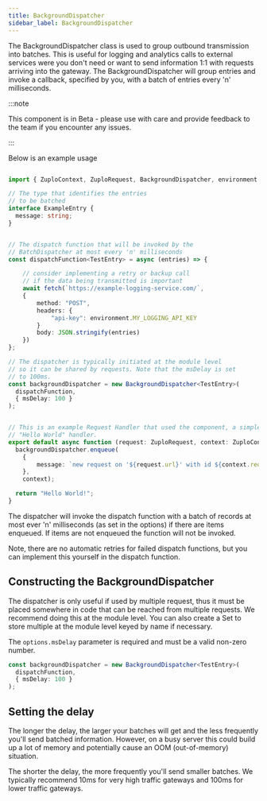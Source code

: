 ```yaml
---
title: BackgroundDispatcher
sidebar_label: BackgroundDispatcher
---
```


The BackgroundDispatcher class is used to group outbound transmission into
batches. This is useful for logging and analytics calls to external services
were you don't need or want to send information 1:1 with requests arriving into
the gateway. The BackgroundDispatcher will group entries and invoke a callback,
specified by you, with a batch of entries every 'n' milliseconds.

:::note

This component is in Beta - please use with care and provide feedback to the
team if you encounter any issues.

:::

Below is an example usage

```ts

import { ZuploContext, ZuploRequest, BackgroundDispatcher, environment } from "@zuplo/runtime";

// The type that identifies the entries
// to be batched
interface ExampleEntry {
  message: string;
}


// The dispatch function that will be invoked by the
// BatchDispatcher at most every 'n' milliseconds
const dispatchFunction<TestEntry> = async (entries) => {

    // consider implementing a retry or backup call
    // if the data being transmitted is important
    await fetch(`https://example-logging-service.com/`,
    {
        method: "POST",
        headers: {
            "api-key": environment.MY_LOGGING_API_KEY
        }
        body: JSON.stringify(entries)
    })
};

// The dispatcher is typically initiated at the module level
// so it can be shared by requests. Note that the msDelay is set
// to 100ms.
const backgroundDispatcher = new BackgroundDispatcher<TestEntry>(
  dispatchFunction,
  { msDelay: 100 }
);


// This is an example Request Handler that used the component, a simple
// "Hello World" handler.
export default async function (request: ZuploRequest, context: ZuploContext) {
  backgroundDispatcher.enqueue(
    {
        message: `new request on '${request.url}' with id ${context.requestId}`
    },
    context);

  return "Hello World!";
}

```

The dispatcher will invoke the dispatch function with a batch of records at most
ever 'n' milliseconds (as set in the options) if there are items enqueued. If
items are not enqueued the function will not be invoked.

Note, there are no automatic retries for failed dispatch functions, but you can
implement this yourself in the dispatch function.

## Constructing the BackgroundDispatcher

The dispatcher is only useful if used by multiple request, thus it must be
placed somewhere in code that can be reached from multiple requests. We
recommend doing this at the module level. You can also create a Set to store
multiple at the module level keyed by name if necessary.

The `options.msDelay` parameter is required and must be a valid non-zero number.

```ts
const backgroundDispatcher = new BackgroundDispatcher<TestEntry>(
  dispatchFunction,
  { msDelay: 100 }
);
```

## Setting the delay

The longer the delay, the larger your batches will get and the less frequently
you'll send batched information. However, on a busy server this could build up a
lot of memory and potentially cause an OOM (out-of-memory) situation.

The shorter the delay, the more frequently you'll send smaller batches. We
typically recommend 10ms for very high traffic gateways and 100ms for lower
traffic gateways.
